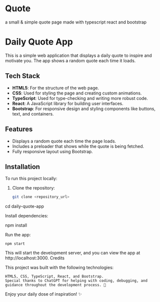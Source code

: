 # Quote
a small &amp; simple quote page made with typescript react and bootstrap 

# Daily Quote App

This is a simple web application that displays a daily quote to inspire and motivate you. The app shows a random quote each time it loads.

## Tech Stack

- **HTML5**: For the structure of the web page.
- **CSS**: Used for styling the page and creating custom animations.
- **TypeScript**: Used for type-checking and writing more robust code.
- **React**: A JavaScript library for building user interfaces.
- **Bootstrap**: For responsive design and styling components like buttons, text, and containers.

## Features

- Displays a random quote each time the page loads.
- Includes a preloader that shows while the quote is being fetched.
- Fully responsive layout using Bootstrap.

## Installation

To run this project locally:

1. Clone the repository:
   ```bash
   git clone <repository_url>

cd daily-quote-app

Install dependencies:

npm install

Run the app:

    npm start

This will start the development server, and you can view the app at http://localhost:3000.
Credits

This project was built with the following technologies:

    HTML5, CSS, TypeScript, React, and Bootstrap.
    Special thanks to ChatGPT for helping with coding, debugging, and guidance throughout the development process. 💖

Enjoy your daily dose of inspiration! ✨
